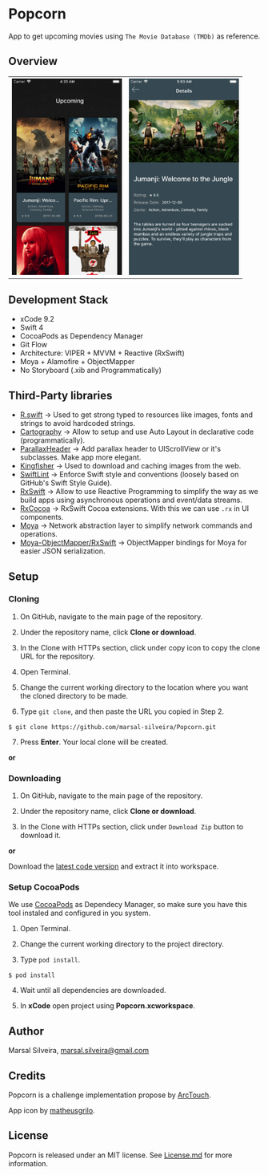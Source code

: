# Popcorn
App to get upcoming movies using `The Movie Database (TMDb)` as reference.

## Overview

<table>
  <tr>
    <th>
      <img src="Screenshots/Popcorn_upcoming.png" width="220"/>
    </th>
    <th>
      <img src="Screenshots/Popcorn_details.png" width="220"/>
    </th>
  </tr>
</table>

## Development Stack

- xCode 9.2
- Swift 4
- CocoaPods as Dependency Manager
- Git Flow
- Architecture: VIPER + MVVM + Reactive (RxSwift)
- Moya + Alamofire + ObjectMapper
- No Storyboard (.xib and Programmatically)

## Third-Party libraries

- [R.swift](https://github.com/mac-cain13/R.swift) -> Used to get strong typed to resources like images, fonts and strings to avoid hardcoded strings.
- [Cartography](https://github.com/robb/Cartography) -> Allow to setup and use Auto Layout in declarative code (programmatically).
- [ParallaxHeader](https://github.com/romansorochak/ParallaxHeader) -> Add parallax header to UIScrollView or it's subclasses. Make app more elegant.
- [Kingfisher](https://github.com/onevcat/Kingfisher) -> Used to download and caching images from the web.
- [SwiftLint](https://github.com/realm/SwiftLint) -> Enforce Swift style and conventions (loosely based on GitHub's Swift Style Guide).
- [RxSwift](https://github.com/ReactiveX/RxSwift) -> Allow to use Reactive Programming to simplify the way as we build apps using asynchronous operations and event/data streams.
- [RxCocoa](https://github.com/ReactiveX/RxSwift/tree/master/RxCocoa) -> RxSwift Cocoa extensions. With this we can use `.rx` in UI components.
- [Moya](https://github.com/ivanbruel/Moya-ObjectMapper) -> Network abstraction layer to simplify network commands and operations.
- [Moya-ObjectMapper/RxSwift](https://github.com/ivanbruel/Moya-ObjectMapper) -> ObjectMapper bindings for Moya for easier JSON serialization.

## Setup
 
### Cloning

1. On GitHub, navigate to the main page of the repository.

2. Under the repository name, click **Clone or download**.

3. In the Clone with HTTPs section, click under copy icon to copy the clone URL for the repository.

4. Open Terminal.

5. Change the current working directory to the location where you want the cloned directory to be made.

6. Type `git clone`, and then paste the URL you copied in Step 2.

```
$ git clone https://github.com/marsal-silveira/Popcorn.git
```

7. Press **Enter**. Your local clone will be created.

**or**

### Downloading

1. On GitHub, navigate to the main page of the repository.

2. Under the repository name, click **Clone or download**.

3. In the Clone with HTTPs section, click under `Download Zip` button to download it.

**or**

Download the [latest code version](https://github.com/marsal-silveira/Popcorn/archive/master.zip) and extract it into workspace.

### Setup CocoaPods

We use [CocoaPods](https://guides.cocoapods.org/using/getting-started.html) as Dependecy Manager, so make sure you have this tool instaled and configured in you system.

1. Open Terminal.

2. Change the current working directory to the project directory.

3. Type `pod install`.

```
$ pod install
```

4. Wait until all dependencies are downloaded.

5. In **xCode** open project using **Popcorn.xcworkspace**.

## Author
Marsal Silveira, marsal.silveira@gmail.com

## Credits
Popcorn is a challenge implementation propose by [ArcTouch](https://github.com/JohnSundell).

App icon by [matheusgrilo](https://matheusgrilo.deviantart.com/art/Movies-and-Popcorn-Folder-Icon-441651956).

## License
Popcorn is released under an MIT license. See [License.md](LICENSE) for more information.
